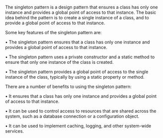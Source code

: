 The singleton pattern is a design pattern that ensures a class has only one instance and provides a global point of access to that instance. The basic idea behind the pattern is to create a single instance of a class, and to provide a global point of access to that instance.

Some key features of the singleton pattern are:

• The singleton pattern ensures that a class has only one instance and provides a global point of access to that instance.

• The singleton pattern uses a private constructor and a static method to ensure that only one instance of the class is created.

• The singleton pattern provides a global point of access to the single instance of the class, typically by using a static property or method.


There are a number of benefits to using the singleton pattern:

• It ensures that a class has only one instance and provides a global point of access to that instance.

• It can be used to control access to resources that are shared across the system, such as a database connection or a configuration object.

• It can be used to implement caching, logging, and other system-wide services.